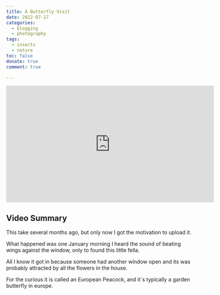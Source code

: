 ```yaml
---
title: A Butterfly Visit
date: 2022-07-17
categories:
  - blogging
  - photography
tags:
  - insects
  - nature
toc: false
donate: true
comment: true

---
```


<iframe width="560" height="315" src="https://www.youtube.com/embed/ggsOFT7mlFI?si=Vqo7NqTlE8TBLQ4A" title="YouTube video player" frameborder="0" allow="accelerometer; autoplay; clipboard-write; encrypted-media; gyroscope; picture-in-picture; web-share" referrerpolicy="strict-origin-when-cross-origin" allowfullscreen></iframe>

## Video Summary

This take several months ago, but only now I got the motivation to upload it.

What happened was one January morning I heard the sound of beating wings against the window, only to found this little fella.

All I know it got in because someone had another window open and its was probably attracted by all the flowers in the house.

For the curious it is called an European Peacock, and it´s typically a garden butterfly in europe.

